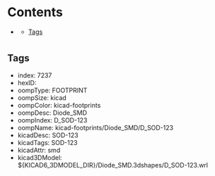 



Contents
========

* [](#)
	* [Tags](#tags)

# 

## Tags

- index: 7237
- hexID: 
- oompType: FOOTPRINT
- oompSize: kicad
- oompColor: kicad-footprints
- oompDesc: Diode_SMD
- oompIndex: D_SOD-123
- oompName: kicad-footprints/Diode_SMD/D_SOD-123
- kicadDesc: SOD-123
- kicadTags: SOD-123
- kicadAttr: smd
- kicad3DModel: ${KICAD6_3DMODEL_DIR}/Diode_SMD.3dshapes/D_SOD-123.wrl
